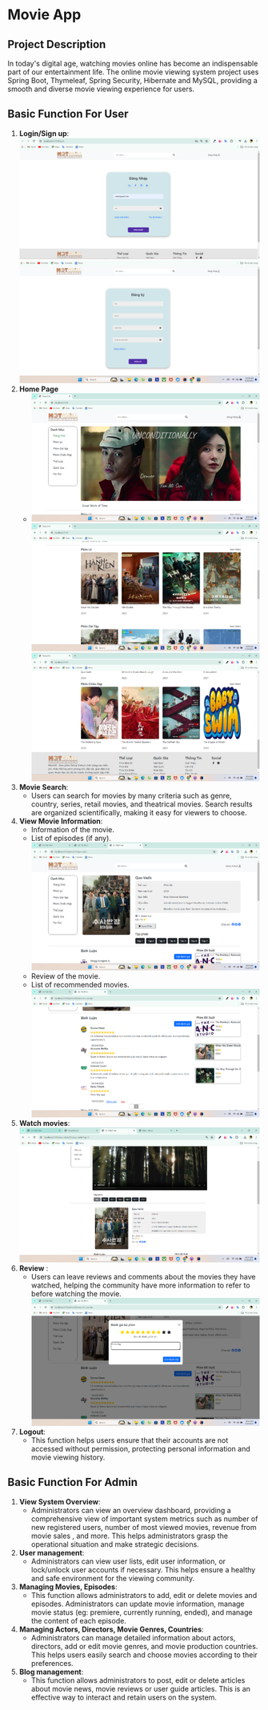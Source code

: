 # Movie App

##  Project Description
In today's digital age, watching movies online has become an indispensable part of our entertainment life. The online movie viewing system project uses Spring Boot, Thymeleaf, Spring Security, Hibernate and MySQL, providing a smooth and diverse movie viewing experience for users.
##  Basic Function For User
1. **Login/Sign up**:
![Hình ảnh](img_ma/login.png)![Hình ảnh](img_ma/signup.png)
2. **Home Page**
   - ![Hình ảnh](img_ma/hompage-1.png)![Hình ảnh](img_ma/hompage-2.png)![Hình ảnh](img_ma/hompage-3.png)
4. **Movie Search**:
     - Users can search for movies by many criteria such as genre, country, series, retail movies, and theatrical movies. Search results are organized scientifically, making it easy for viewers to choose.
5. **View Movie Information**:
     - Information of the movie.
     - List of episodes (if any).
       ![Hình ảnh](img_ma/movidetail-1.png)
     - Review of the movie.
     - List of recommended movies.
         ![Hình ảnh](img_ma/list-review.png)
6. **Watch movies**:
  ![Hình ảnh](img_ma/watch-movie.png)
7. **Review** :
     - Users can leave reviews and comments about the movies they have watched, helping the community have more information to refer to before watching the movie.
        ![Hình ảnh](img_ma/craet-update-reviews.png)
8. **Logout**:
   - This function helps users ensure that their accounts are not accessed without permission, protecting personal information and movie viewing history.
##  Basic Function For Admin
1. **View System Overview**:
    - Administrators can view an overview dashboard, providing a comprehensive view of important system metrics such as number of new registered users, number of most viewed movies, revenue from movie sales , and      more. This helps administrators grasp the operational situation and make strategic decisions.
2. **User management**:
    - Administrators can view user lists, edit user information, or lock/unlock user accounts if necessary. This helps ensure a healthy and safe environment for the viewing community.
3. **Managing Movies, Episodes**:
    - This function allows administrators to add, edit or delete movies and episodes. Administrators can update movie information, manage movie status (eg: premiere, currently running, ended), and manage the           content of each episode.
4. **Managing Actors, Directors, Movie Genres, Countries**:
    - Administrators can manage detailed information about actors, directors, add or edit movie genres, and movie production countries. This helps users easily search and choose movies according to their                preferences.
5. **Blog management**:
   - This function allows administrators to post, edit or delete articles about movie news, movie reviews or user guide articles. This is an effective way to interact and retain users on the system.

